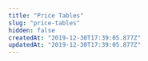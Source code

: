 ```yaml
---
title: "Price Tables"
slug: "price-tables"
hidden: false
createdAt: "2019-12-30T17:39:05.877Z"
updatedAt: "2019-12-30T17:39:05.877Z"
---
```

